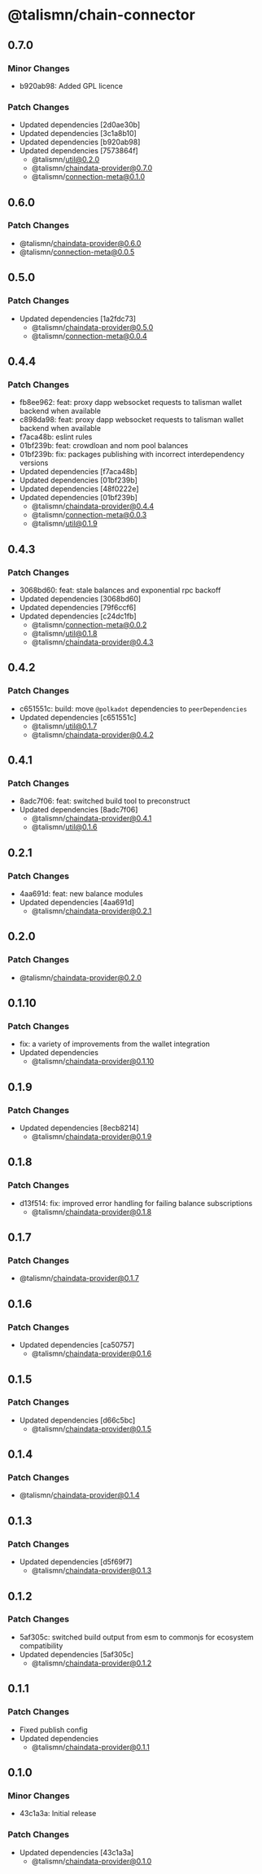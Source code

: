 # @talismn/chain-connector

## 0.7.0

### Minor Changes

- b920ab98: Added GPL licence

### Patch Changes

- Updated dependencies [2d0ae30b]
- Updated dependencies [3c1a8b10]
- Updated dependencies [b920ab98]
- Updated dependencies [7573864f]
  - @talismn/util@0.2.0
  - @talismn/chaindata-provider@0.7.0
  - @talismn/connection-meta@0.1.0

## 0.6.0

### Patch Changes

- @talismn/chaindata-provider@0.6.0
- @talismn/connection-meta@0.0.5

## 0.5.0

### Patch Changes

- Updated dependencies [1a2fdc73]
  - @talismn/chaindata-provider@0.5.0
  - @talismn/connection-meta@0.0.4

## 0.4.4

### Patch Changes

- fb8ee962: feat: proxy dapp websocket requests to talisman wallet backend when available
- c898da98: feat: proxy dapp websocket requests to talisman wallet backend when available
- f7aca48b: eslint rules
- 01bf239b: feat: crowdloan and nom pool balances
- 01bf239b: fix: packages publishing with incorrect interdependency versions
- Updated dependencies [f7aca48b]
- Updated dependencies [01bf239b]
- Updated dependencies [48f0222e]
- Updated dependencies [01bf239b]
  - @talismn/chaindata-provider@0.4.4
  - @talismn/connection-meta@0.0.3
  - @talismn/util@0.1.9

## 0.4.3

### Patch Changes

- 3068bd60: feat: stale balances and exponential rpc backoff
- Updated dependencies [3068bd60]
- Updated dependencies [79f6ccf6]
- Updated dependencies [c24dc1fb]
  - @talismn/connection-meta@0.0.2
  - @talismn/util@0.1.8
  - @talismn/chaindata-provider@0.4.3

## 0.4.2

### Patch Changes

- c651551c: build: move `@polkadot` dependencies to `peerDependencies`
- Updated dependencies [c651551c]
  - @talismn/util@0.1.7
  - @talismn/chaindata-provider@0.4.2

## 0.4.1

### Patch Changes

- 8adc7f06: feat: switched build tool to preconstruct
- Updated dependencies [8adc7f06]
  - @talismn/chaindata-provider@0.4.1
  - @talismn/util@0.1.6

## 0.2.1

### Patch Changes

- 4aa691d: feat: new balance modules
- Updated dependencies [4aa691d]
  - @talismn/chaindata-provider@0.2.1

## 0.2.0

### Patch Changes

- @talismn/chaindata-provider@0.2.0

## 0.1.10

### Patch Changes

- fix: a variety of improvements from the wallet integration
- Updated dependencies
  - @talismn/chaindata-provider@0.1.10

## 0.1.9

### Patch Changes

- Updated dependencies [8ecb8214]
  - @talismn/chaindata-provider@0.1.9

## 0.1.8

### Patch Changes

- d13f514: fix: improved error handling for failing balance subscriptions
  - @talismn/chaindata-provider@0.1.8

## 0.1.7

### Patch Changes

- @talismn/chaindata-provider@0.1.7

## 0.1.6

### Patch Changes

- Updated dependencies [ca50757]
  - @talismn/chaindata-provider@0.1.6

## 0.1.5

### Patch Changes

- Updated dependencies [d66c5bc]
  - @talismn/chaindata-provider@0.1.5

## 0.1.4

### Patch Changes

- @talismn/chaindata-provider@0.1.4

## 0.1.3

### Patch Changes

- Updated dependencies [d5f69f7]
  - @talismn/chaindata-provider@0.1.3

## 0.1.2

### Patch Changes

- 5af305c: switched build output from esm to commonjs for ecosystem compatibility
- Updated dependencies [5af305c]
  - @talismn/chaindata-provider@0.1.2

## 0.1.1

### Patch Changes

- Fixed publish config
- Updated dependencies
  - @talismn/chaindata-provider@0.1.1

## 0.1.0

### Minor Changes

- 43c1a3a: Initial release

### Patch Changes

- Updated dependencies [43c1a3a]
  - @talismn/chaindata-provider@0.1.0
